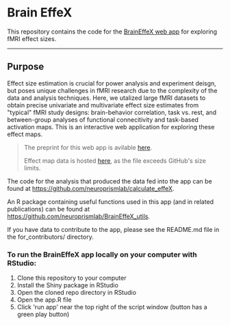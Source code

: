# Brain EffeX
This repository contains the code for the [BrainEffeX web app](https://neuroprismlab.shinyapps.io/BrainEffeX/) for exploring fMRI effect sizes. 

---
## Purpose
Effect size estimation is crucial for power analysis and experiment deisgn, but poses unique challenges in fMRI research due to the complexity of the data and analysis techniques. Here, we utalized large fMRI datasets to obtain precise univariate and multivariate effect size estimates from "typical" fMRI study designs: brain-behavior correlation, task vs. rest, and between-group analyses of functional connecitivity and task-based activation maps. This is an interactive web application for exploring these effect maps. 
> The preprint for this web app is avilable [here](https://osf.io/preprints/osf/kryn4_v1).
> 
> Effect map data is hosted [here](https://osf.io/cwnjd/files/osfstorage), as the file exceeds GitHub's size limits. 

The code for the analysis that produced the data fed into the app can be found at https://github.com/neuroprismlab/calculate_effeX. 

An R package containing useful functions used in this app (and in related publications) can be found at https://github.com/neuroprismlab/BrainEffeX_utils.

If you have data to contribute to the app, please see the README.md file in the for_contributors/ directory. 

### To run the BrainEffeX app locally on your computer with RStudio:
1. Clone this repository to your computer
2. Install the Shiny package in RStudio
3. Open the cloned repo directory in RStudio
4. Open the app.R file
5. Click 'run app' near the top right of the script window (button has a green play button)
